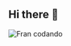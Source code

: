 ## Hi there 👋

<img src="https://raw.githubusercontent.com/FrancieleKerber/FrancieleKerber/blob/main/assets/Designemnome.gif" alt="Fran codando"/>
